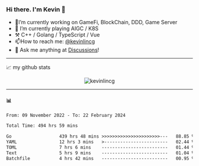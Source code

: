### Hi there. I'm Kevin 👋

- 🔭I’m currently working on GameFi, BlockChain, DDD, Game Server
- 🌱 I’m currently playing AIGC / K8S
-   :hammer_and_pick: C++ / Golang / TypeScript / Vue
- 📫How to reach me: [@kevinlincg](https://twitter.com/kevinlincg) 
-   :thought_balloon: Ask me anything at [Discussions](https://github.com/kevinlincg/kevinlincg/discussions/new)!

---

📈 my github stats

<p align="center"> <img src="https://github-readme-stats-ouuan.vercel.app/api?username=kevinlincg&theme=dark&show_icons=true&count_private=true" alt="kevinlincg" />

---

#### :bar_chart: 

<!--START_SECTION:waka-->

```txt
From: 09 November 2022 - To: 22 February 2024

Total Time: 494 hrs 59 mins

Go                  439 hrs 48 mins >>>>>>>>>>>>>>>>>>>>>>---   88.85 %
YAML                12 hrs 3 mins   >------------------------   02.44 %
TOML                7 hrs 6 mins    -------------------------   01.44 %
Text                5 hrs 9 mins    -------------------------   01.04 %
Batchfile           4 hrs 42 mins   -------------------------   00.95 %
```

<!--END_SECTION:waka-->

